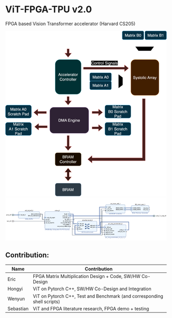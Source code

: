# ViT-FPGA-TPU v2.0
FPGA based Vision Transformer accelerator (Harvard CS205)

![accel_arch](../images/v2_arch.png)
![accel_arch](../images/v2_bd.png)

## Contribution:
|Name |Contribution|
|-----------|--------------------------------------------------------------------------|
| Eric      | FPGA Matrix Multiplication Design + Code, SW/HW Co-Design                |
| Hongyi    | ViT on Pytorch C++, SW/HW Co-Design and Integration                      |
| Wenyun    | ViT on Pytorch C++, Test and Benchmark (and corresponding shell scripts) |
| Sebastian | ViT and FPGA literature research, FPGA demo + testing                    |
